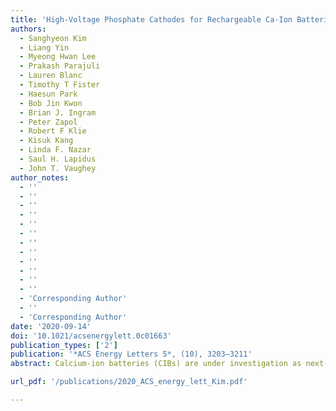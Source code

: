```yaml
---
title: 'High-Voltage Phosphate Cathodes for Rechargeable Ca-Ion Batteries'
authors:
  - Sanghyeon Kim
  - Liang Yin
  - Myeong Hwan Lee
  - Prakash Parajuli
  - Lauren Blanc
  - Timothy T Fister
  - Haesun Park
  - Bob Jin Kwon
  - Brian J. Ingram
  - Peter Zapol
  - Robert F Klie
  - Kisuk Kang
  - Linda F. Nazar
  - Saul H. Lapidus
  - John T. Vaughey
author_notes:
  - ''
  - ''
  - ''
  - ''
  - ''
  - ''
  - ''
  - ''
  - ''
  - ''
  - ''
  - ''
  - 'Corresponding Author'
  - ''  
  - 'Corresponding Author'
date: '2020-09-14'
doi: '10.1021/acsenergylett.0c01663'
publication_types: ['2']
publication: '*ACS Energy Letters 5*, (10), 3203–3211'
abstract: Calcium-ion batteries (CIBs) are under investigation as next-generation energy storage devices due to their theoretically high operating potentials and lower costs tied to the high natural abundance of calcium. However, the development of CIBs has been limited by the lack of available positive electrode materials. Here, for the first time, we report two functional polyanionic phosphate materials as high-voltage cathodes for CIBs at room temperature. NaV2(PO4)3 electrodes were found to reversibly intercalate 0.6 mol of Ca2+ (81 mA h g–1) near 3.2 V (vs Ca2+/Ca) with stable cycling performance at a current density of 3.5 mA g–1. The olivine framework material FePO4 reversibly intercalates 0.2 mol of Ca2+ (72 mA h g–1) near 2.9 V (vs Ca2+/Ca) at a current density of 7.5 mA g–1 in the first cycle. Structural, electronic, and compositional changes are consistent with reversible Ca2+ intercalation into these two materials.

url_pdf: '/publications/2020_ACS_energy_lett_Kim.pdf'

---
```

